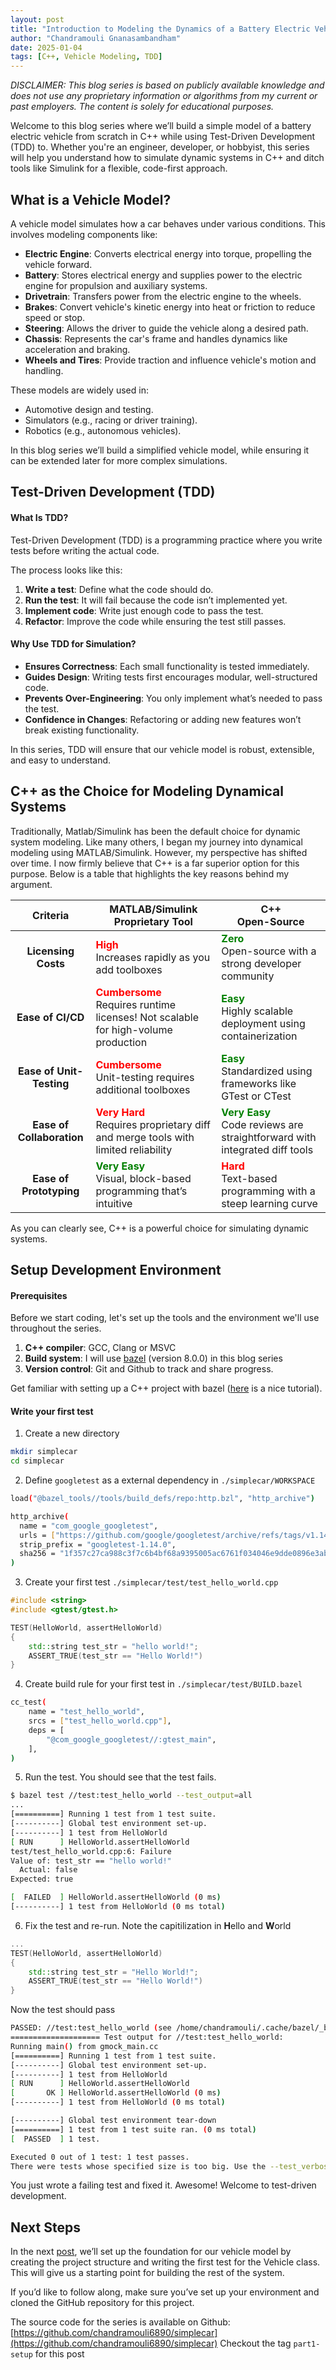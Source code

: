 ```yaml
---
layout: post
title: "Introduction to Modeling the Dynamics of a Battery Electric Vehicle in C++"
author: "Chandramouli Gnanasambandham"
date: 2025-01-04
tags: [C++, Vehicle Modeling, TDD]
---
```


*DISCLAIMER: This blog series is based on publicly available knowledge and does
not use any proprietary information or algorithms from my current or past
employers. The content is solely for educational purposes.*

Welcome to this blog series where we’ll build a simple model of a battery
electric vehicle from scratch in C++ while using Test-Driven Development (TDD)
to. Whether you're an engineer, developer, or hobbyist, this series will help
you understand how to simulate dynamic systems in C++ and ditch tools like
Simulink for a flexible, code-first approach.

## What is a Vehicle Model?

A vehicle model simulates how a car behaves under various conditions. This
involves modeling components like:

* **Electric Engine**: Converts electrical energy into torque, propelling the
  vehicle forward.
* **Battery**: Stores electrical energy and supplies power to the electric engine
  for propulsion and auxiliary systems.
* **Drivetrain**: Transfers power from the electric engine to the wheels.
* **Brakes**: Convert vehicle's kinetic energy into heat or friction to reduce
  speed or stop.
* **Steering**: Allows the driver to guide the vehicle along a desired path. 
* **Chassis**: Represents the car's frame and handles dynamics like acceleration
  and braking.
* **Wheels and Tires**: Provide traction and influence vehicle's motion and
  handling.

These models are widely used in:

* Automotive design and testing.
* Simulators (e.g., racing or driver training).
* Robotics (e.g., autonomous vehicles).

In this blog series we’ll build a simplified vehicle model, while ensuring it
can be extended later for more complex simulations.

## Test-Driven Development (TDD)

#### What Is TDD?

Test-Driven Development (TDD) is a programming practice where you write tests
before writing the actual code.

The process looks like this:
1. **Write a test**: Define what the code should do.
2. **Run the test**: It will fail because the code isn’t implemented yet.
3. **Implement code**: Write just enough code to pass the test.
4. **Refactor**: Improve the code while ensuring the test still passes.

#### Why Use TDD for Simulation?
- **Ensures Correctness**: Each small functionality is tested immediately.
- **Guides Design**: Writing tests first encourages modular, well-structured
  code.
- **Prevents Over-Engineering**: You only implement what’s needed to pass the
  test.
- **Confidence in Changes**: Refactoring or adding new features won’t break
  existing functionality.

In this series, TDD will ensure that our vehicle model is robust, extensible,
and easy to understand.

## C++ as the Choice for Modeling Dynamical Systems

Traditionally, Matlab/Simulink has been the default choice for dynamic system
modeling. Like many others, I began my journey into dynamical modeling using
MATLAB/Simulink. However, my perspective has shifted over time. I now firmly
believe that C++ is a far superior option for this purpose. Below is a table
that highlights the key reasons behind my argument.

| **Criteria**              | **MATLAB/Simulink <br> Proprietary Tool**                                                                             | **C++ <br> Open-Source**                                                                   |
|:-------------------------:|-----------------------------------------------------------------------------------------------------------------------|-----------------------------------------------------------------------------------------------------------------|
| **Licensing Costs**       | <span style="color:red">**High**</span> <br> Increases rapidly as you add toolboxes                                   | <span style="color:green">**Zero**</span> <br> Open-source with a strong developer community                    |
| **Ease of CI/CD**         | <span style="color:red">**Cumbersome**</span> <br> Requires runtime licenses! Not scalable for high-volume production | <span style="color:green">**Easy**</span> <br> Highly scalable deployment using containerization                |
| **Ease of Unit-Testing**  | <span style="color:red">**Cumbersome**</span> <br> Unit-testing requires additional toolboxes                         | <span style="color:green">**Easy**</span> <br> Standardized using frameworks like GTest or CTest                |
| **Ease of Collaboration** | <span style="color:red">**Very Hard**</span> <br> Requires proprietary diff and merge tools with limited reliability  | <span style="color:green">**Very Easy**</span> <br> Code reviews are straightforward with integrated diff tools |
| **Ease of Prototyping**   | <span style="color:green">**Very Easy**</span> <br> Visual, block-based programming that’s intuitive                  | <span style="color:red">**Hard**</span> <br> Text-based programming with a steep learning curve                 |

As you can clearly see, C++ is a powerful choice for simulating dynamic systems.

## Setup Development Environment

#### Prerequisites

Before we start coding, let's set up the tools and the environment we'll use throughout the series.

1. **C++ compiler**: GCC, Clang or MSVC
2. **Build system**: I will use [bazel](https://bazel.build/install) (version 8.0.0) in this blog series
3. **Version control**: Git and Github to track and share progress.

Get familiar with setting up a C++ project with bazel ([here](https://bazel.build/start/cpp) is a nice tutorial).

#### Write your first test 

1. Create a new directory
```bash
mkdir simplecar
cd simplecar
```

2. Define `googletest` as a external dependency in `./simplecar/WORKSPACE`

```bash
load("@bazel_tools//tools/build_defs/repo:http.bzl", "http_archive")

http_archive(
  name = "com_google_googletest",
  urls = ["https://github.com/google/googletest/archive/refs/tags/v1.14.0.zip"],
  strip_prefix = "googletest-1.14.0",
  sha256 = "1f357c27ca988c3f7c6b4bf68a9395005ac6761f034046e9dde0896e3aba00e4",
)
```

3. Create your first test `./simplecar/test/test_hello_world.cpp`
```c++
#include <string>
#include <gtest/gtest.h>

TEST(HelloWorld, assertHelloWorld)
{
    std::string test_str = "hello world!";
    ASSERT_TRUE(test_str == "Hello World!")
}
```
4. Create build rule for your first test in `./simplecar/test/BUILD.bazel`
```bash
cc_test(
    name = "test_hello_world",
    srcs = ["test_hello_world.cpp"],
    deps = [
        "@com_google_googletest//:gtest_main",
    ],
)
```
5. Run the test. You should see that the test fails.
```bash
$ bazel test //test:test_hello_world --test_output=all
...
[==========] Running 1 test from 1 test suite.
[----------] Global test environment set-up.
[----------] 1 test from HelloWorld 
[ RUN      ] HelloWorld.assertHelloWorld
test/test_hello_world.cpp:6: Failure
Value of: test_str == "hello world!"
  Actual: false
Expected: true

[  FAILED  ] HelloWorld.assertHelloWorld (0 ms)
[----------] 1 test from HelloWorld (0 ms total)
```

6. Fix the test and re-run. Note the capitilization in **H**ello and **W**orld
```c++
...
TEST(HelloWorld, assertHelloWorld)
{
    std::string test_str = "Hello World!";
    ASSERT_TRUE(test_str == "Hello World!")
}
```
Now the test should pass
```bash
PASSED: //test:test_hello_world (see /home/chandramouli/.cache/bazel/_bazel_chandramouli/7cdf1cc68eba8c4eb7bc299947d9a9be/execroot/__main__/bazel-out/k8-fastbuild/testlogs/test/test_hello_world/test.log)
==================== Test output for //test:test_hello_world:
Running main() from gmock_main.cc
[==========] Running 1 test from 1 test suite.
[----------] Global test environment set-up.
[----------] 1 test from HelloWorld
[ RUN      ] HelloWorld.assertHelloWorld
[       OK ] HelloWorld.assertHelloWorld (0 ms)
[----------] 1 test from HelloWorld (0 ms total)

[----------] Global test environment tear-down
[==========] 1 test from 1 test suite ran. (0 ms total)
[  PASSED  ] 1 test.

Executed 0 out of 1 test: 1 test passes.
There were tests whose specified size is too big. Use the --test_verbose_timeout_warnings command line option to see which ones these are.
```

You just wrote a failing test and fixed it. Awesome! Welcome to test-driven
development.


## Next Steps

In the next
[post](./_posts/2025-01-10-setting-up-simplecar-project-structure.md), we’ll
set up the foundation for our vehicle model by creating the project structure
and writing the first test for the Vehicle class. This will give us a starting
point for building the rest of the system.

If you’d like to follow along, make sure you’ve set up your environment and
cloned the GitHub repository for this project.

The source code for the series is available on Github:
[https://github.com/chandramouli6890/simplecar](https://github.com/chandramouli6890/simplecar)
Checkout the tag `part1-setup` for this post
